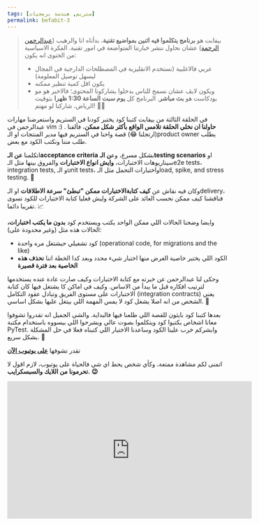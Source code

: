 ```yaml
---
tags: [ستريم, هندسة برمجيات]
permalink: befabit-3
---
```


>بيفابت هو **برنامج يتكلموا فيه اثنين بمواضيع تقنية**، بدأناه انا والرهيب ([عبدالرحمن الرحمة](https://x.com/SmokyAbdulrhman)) عشان نحاول ننشر خبارتنا المتواضعة في امور تقنية.
>الفكرة الاسياسية من الحتوى انه يكون:
>* عربي فالاغلبية (نستخدم الانقليزية في المصطلحات الدارجية في المجال ليسهل توصيل المعلومة)
>* يكون اقل كمية تنظير ممكنه
>* ويكون لايڤ عشان نسمح للناس يدخلوا يشاركونا المحتوى؛ فالاخير هو مو بودكاست هو **بث مباشر**.
  البرنامج كل **يوم سبت** **الساعة 1:30 ظهرا** بتوقيت الرياض، شاركنا لو مهتم! 🙌🏻


في الحلقة الثالثة من بيفابت كتبنا كود يختبر كودنا في الستريم واستعرضنا مهارات عبدالرحمن في vim :) .
**حاولنا ان نخلي الحلقة تلامس الواقع بأكثر شكل ممكن**، فألفنا (ارتجلنا 😂) قصة واحنا في الستريم فيها مدير المنتجات او الـproduct owner يطلب طلب مننا ونكتب الكود مع بعض.

اتكلمنا **عن الـacceptance criteria** بشكل مسرع، وع**ن الـtesting scenarios** او سيناريوهات الاختبارات، **وايش انواع الاختبارات** والفروق بينها مثل الـe2e tests، integration tests, و الـunit tests، واختبارات التحمل مثل الـload, spike, and stress testing. 🧪

وكان فيه نقاش عن **كيف كتابةالاختبارات ممكن "تبطئ" سرعة الاطلاقات** او الـdelivery، فناقشنا كيف ممكن نحسب العائد على الشركة وليش فعليا كتابة الاختبارات للكود تسوى تقريبا دائما. 📈

وايضا وضحنا الحالات اللي ممكن الواحد يكتب ويستخدم كود **بدون ما يكتب اختبارات،** الحالات هذه مثل (وغير محدودة على):
* كود تشغيلي حيشتغل مره واحدة (operational code, for migrations and the like)
* الكود اللي يختبر خاصية الغرض منها اختبار شيء محدد وبعد كدا الخطة اننا **نحذف هذه الخاصية بعد فترة قصيرة**

وحكى لنا عبدالرحمن عن خبرته مع كتابة الاختبارات وكيف صارت عادة عنده يستخدمها لترتيب افكاره قبل ما يبدأ من الاساس.
وكيف في اماكن كا يشتغل فيها كان كتابة الاختبارات على مستوى الفريق وتبادل عقود التكامل (integration contracts) يغني الشخص من انه اصلا يشغل كود لا يمس المهمة اللي بيتغل عليها بشكل اساسي. 💯

بعدها كتبنا كود بايثون للقصة اللي طلعنا فيها فالبداية. والشي الجميل انه تقدروا تشوفوا معانا اشخاص يكتبوا كود ويتكلموا بصوت عالي ويشرحوا اللي بيسووه باستخدام مكتبة PyTest. وابشركم خرب علينا الكود وساعدنا الاختبار اللي كتبناه فعلا في حل المشكلة بشكل سريع. 🚀


تقدر تشوفها [**على يوتيوب الآن**](https://www.youtube.com/live/pj0G4g_FAHk?si=0u4V4uakDFrS-hGc)

اتمنى لكم مشاهدة ممتعة، وكأي شخص يحط اي شي فالحياة على يوتيوب، لازم اقول لا **تحرمونا من اللايك والسبسكرايب. 😉**


<iframe width="560" height="315" src="https://www.youtube.com/embed/pj0G4g_FAHk?si=0u4V4uakDFrS-hGc" title="YouTube video player" frameborder="0" allow="accelerometer; autoplay; clipboard-write; encrypted-media; gyroscope; picture-in-picture; web-share" referrerpolicy="strict-origin-when-cross-origin" allowfullscreen></iframe>